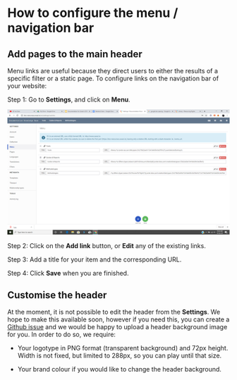 # How to configure the menu / navigation bar

## Add pages to the main header

Menu links are useful because they direct users to either the results of a specific filter or a static page. To configure links on the navigation bar of your website:

Step 1: Go to **Settings**, and click on **Menu**.

![image alt text](images/image_66.png)

Step 2: Click on the **Add link** button, or **Edit** any of the existing links.

Step 3: Add a title for your item and the corresponding URL.

Step 4: Click **Save** when you are finished.

## Customise the header

At the moment, it is not possible to edit the header from the **Settings**. We hope to make this available soon, however if you need this, you can create a [Github issue](https://github.com/huridocs/uwazi/issue/) and we would be happy to upload a header background image for you. In order to do so, we require:

- Your logotype in PNG format (transparent background) and 72px height. Width is not fixed, but limited to 288px, so you can play until that size.

- Your brand colour if you would like to change the header background.
